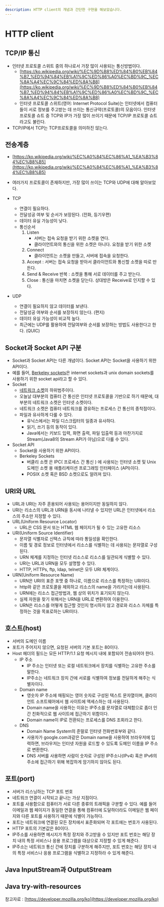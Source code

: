 ```yaml
---
description: HTTP client의 개념과 간단한 구현을 해보았습니다.
---
```


# HTTP client 
## TCP/IP 통신
- 인터넷 프로토콜 스위트 중의 하나로서 가장 많이 사용되는 통신방법이다.
    - [https://ko.wikipedia.org/wiki/%EC%9D%B8%ED%84%B0%EB%84%B7_%ED%94%84%EB%A1%9C%ED%86%A0%EC%BD%9C_%EC%8A%A4%EC%9C%84%ED%8A%B8](https://ko.wikipedia.org/wiki/%EC%9D%B8%ED%84%B0%EB%84%B7_%ED%94%84%EB%A1%9C%ED%86%A0%EC%BD%9C_%EC%8A%A4%EC%9C%84%ED%8A%B8)
    - 인터넷 프로토콜 스위트(영어: Internet Protocol Suite)는 인터넷에서 컴퓨터들이 서로 정보를 주고받는 데 쓰이는 통신규약(프로토콜)의 모음이다. 인터넷 프로토콜 슈트 중 TCP와 IP가 가장 많이 쓰이기 때문에 TCP/IP 프로토콜 슈트라고도 불린다.
- TCP/IP에서 TCP는 TCP프로토콜을 의미하진 않는다. 

## 전송계층 
- [https://ko.wikipedia.org/wiki/%EC%A0%84%EC%86%A1_%EA%B3%84%EC%B8%B5](https://ko.wikipedia.org/wiki/%EC%A0%84%EC%86%A1_%EA%B3%84%EC%B8%B5)
- 여러가지 프로토콜이 존재하지만, 가장 많이 쓰이는 TCP와 UDP에 대해 알아보았다.
- TCP
    - 연결이 필요하다.
    - 전달성공 여부 및 순서가 보장된다. (전화, 등기우편)
    - 데이터 유실 가능성이 낮다.
    - 통신순서
        1. Listen 
            - 서버는 접속 요청을 받기 위한 소켓을 연다. 
            - 클라이언트와의 통신을 위한 소켓은 아니다. 요청을 받기 위한 소켓 
        2. Connect 
            - 클라이언트는 소켓을 만들고, 서버에 접속을 요청한다.
        3. Accept : 서버는 접속 요청을 받아서 클라이언트와 통신할 소켓을 따로 만든다. 
        4. Send & Receive 반복 : 소켓을 통해 서로 데이터를 주고 받는다. 
        5. Close : 통신을 마치면 소켓을 닫는다. 상대방은 Receive로 인지할 수 있다. 
        
- UDP
    - 연결이 필요하지 않고 데이터를 보낸다. 
    - 전달성공 여부와 순서를 보장하지 않는다. (편지)   
    - 데이터 유실 가능성이 비교적 높다.
    - 최근에는 UDP를 활용하여 전달여부와 순서를 보장하는 방법도 사용한다고 한다. (QUIC)

## Socket과 Socket API 구분
- Socket과 Socket API는 다른 개념이다. Socket API는 Socket을 사용하기 위한 API이다.
- 예를 들어, [Berkeley sockets](https://en.wikipedia.org/wiki/Berkeley_sockets)은 internet sockets과 unix domain sockets를 사용하기 위한 socket api라고 할 수 있다.  
- Socket
    - [네트워크 소켓](https://ko.wikipedia.org/wiki/%EB%84%A4%ED%8A%B8%EC%9B%8C%ED%81%AC_%EC%86%8C%EC%BC%93)의 하위범주이다. 
    - 오늘날 대부분의 컴퓨터 간 통신은 인터넷 프로토콜을 기반으로 하기 때문에, 대부분의 네트워크 소켓은 인터넷 소켓이다. 
    - 네트워크 소켓은 컴퓨터 네트워크를 경유하는 프로세스 간 통신의 종착점이다. 
    - 파일과 유사하게 다룰 수 있다. 
        - 유닉스에서는 파일 디스크립터의 일종과 유사하다.
        - 읽기, 쓰기 등의 동작이 있다. 
        - Java에서는 키보드 입력, 화면 출력, 파일 입출력 등과 마찬가지로 Stream(Java8의 Stream API가 아님)으로 다룰 수 있다.  
- Socket API
    - Socket을 사용하기 위한 API이다.
    - Berkeley Sockets
        - 버클리 소켓 은 IPC( 프로세스 간 통신 ) 에 사용되는 인터넷 소켓 및 Unix 도메인 소켓 용 애플리케이션 프로그래밍 인터페이스 (API)이다.
        - POSIX 소켓 혹은 BSD 소켓으로도 알려져 있다. 

## URI와 URL
- URL과 URI는 자주 혼용되어 사용되는 용어이지만 동일하지 않다. 
- URI는 리소스의 URL과 URN을 동시에 나타낼 수 있지만 URL은 인터넷에서 리소스의 주소만 지정할 수 있다. 
- URL(Uniform Resource Locator)
    - URL은 CSS 문서 또는 HTML 웹 페이지가 될 수 있는 고유한 리소스 
- URI(Uniform Source Identifier)
    - 문자열 식별자로 신택스 규칙에 따라 통일성을 확인한다. 
    - 이름 및 경로 정보로 인터넷에서 리소스를 식별하는 데 사용되는 문자열로 구성된다. 
    - URN 체계를 지정하는 인터넷 리소스로 리소스를 일관되게 식별할 수 있다.
    - URI는 URL과 URN을 모두 설명할 수 있다.
    - HTTP, HTTPs, ftp, Idap, telnet은 모두 URI 체계이다.
- URN(Uniform Resource Name)
    - URN은 URI의 표준 포맷 중 하나로, 이름으로 리소스를 특정하는 URI이다.
    - http와 같은 프로토콜을 제외하고 리소스의 name을 가리키는데 사용된다.
    - URN에는 리소스 접근방법과, 웹 상의 위치가 표기되지 않는다.
    - 실제 자원을 찾기 위해서는 URN을 URL로 변환하여 이용한다.
    - URN은 리소스를 어떻게 접근할 것인지 명시하지 않고 경로와 리소스 자체를 특정하는 것을 목표로하는 URI이다. 


## 호스트(host)
- 서버의 도메인 이름
- 포트가 주어지지 않으면, 요청된 서버의 기본 포트는 80이다.
- Host 헤더의 필드는 모든 HTTP/1.1 요청 메시지 내에 포함되어 전송되어야 한다.
    - IP 주소
        - IP 주소는 인터넷 또는 로컬 네트워크에서 장치를 식별하는 고유한 주소를 말한다. 
        - IP주소는 네트워크 장치 간에 서로를 식별하여 정보를 전달하게 해주는 식별자이다. 
    - Domain name
        - 영숫자 IP 주소에 매핑되는 영어 숫자로 구성된 텍스트 문자열이며, 클라이언트 소프트웨어에서 웹 사이트에 액세스하는 데 사용된다.
        - Domain name을 사용하는 이유는 IP주소를 문자열로 대체함으로 좀더 인간 친화적으로 웹 사이트에 접근하기 위함이다.
        - Domain name이 IP로 전환되는 프로세스를 DNS 조회라고 한다.
    - DNS
        - Domain Name System의 준말로 인터넷 전화번호부와 같다. 
        - 사용자가 google.com과같은 Domain name을 사용하여 브라우저에 입력하면, 브라우저는 인터넷 자원을 로드할 수 있도록 도메인 이름을 IP 주소로 변환한다.
        - DNS 서버를 사용하면 사람이 숫자로 구성된 IP주소나(IPv4) 혹은 IPv6의 주소에 접근하기 위해 복잡하게 암기하지 않아도 된다.  

## 포트(port)
- 서버가 리스닝하는 TCP 포트 번호
- 네트워크 연결이 시작되고 끝나는 가상 지점이다.
- 포트를 사용함으로 컴퓨터가 서로 다른 종류의 트래픽을 구분할 수 있다. 예를 들어 이메일과 웹 페이지가 동일한 연결을 통해 컴퓨터에 도달하더라도 이메일은 웹 페이지와 다른 포트를 사용하기 때문에 식별이 가능하다.
- 포트는 네트워크에 연결된 모든 장치에서 표준화되며 각 포트에는 번호가 사용된다. 
- HTTP 포트의 기본값은 80이다.
- IP주소를 사용하면 메시지가 특정 장치와 주고받을 수 있지만 포트 번호는 해당 장치 내의 특정 서비스나 응용 프로그램을 대상으로 지정할 수 있게 해준다. 
- IP주소는 네트워크 통신 간에 장치를 구분하게 해주지만, 포트 번호는 해당 장치 내의 특정 서비스나 응용 프로그램을 식별하고 지정하라 수 있게 해준다. 
 
## Java InputStream과 OutputStream
## Java try-with-resources

참고자료 : [https://developer.mozilla.org/ko](https://developer.mozilla.org/ko)